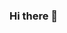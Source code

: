 ### Hi there 👋

<!--
**MarufHimalay/MarufHimalay** is a ✨ _special_ ✨ repository because its `README.md` (this file) appears on your GitHub profile.

Here are some ideas to get you started:

- 🔭 I’m currently working on my desk
- 🌱 I’m currently learning Everything 
- 👯 I’m looking to collaborate on making a tour de Himalaya
- 🤔 I’m looking for help to make another SpaceX
- 💬 Ask me about anything
- 📫 How to reach me: 
- <p align="center">
- <a href="https://www.linkedin.com/in/moinuddinmaruf/">
    <img src="https://www.vectorlogo.zone/logos/linkedin/linkedin-icon.svg" alt="Angel Santiago Jaime Zavala's LinkedIn Profile" height="30" width="30">
  </a>
  <a href="https://m-u-maruf1999.medium.com/">
    <img src="https://www.vectorlogo.zone/logos/medium/medium-tile.svg" alt="Angel Santiago Jaime Zavala's Medium Profile" height="30" width="30">
  </a>
  </a>
  <a href="https://m-u-maruf1999.medium.com/">
    <img src="https://www.vectorlogo.zone/logos/medium/medium-tile.svg" alt="Angel Santiago Jaime Zavala's Medium Profile" height="30" width="30">
  </a>
  <a href="https://www.facebook.com/maruf.moeen/">
    <img src="https://www.vectorlogo.zone/logos/medium/facebook.svg" alt="Angel Santiago Jaime Zavala's Medium Profile" height="30" width="30">
  </a>
  </p>
  <p align="center"><img src="https://profile-counter.glitch.me/{MarufHimalay}/count.svg" alt="MarufHimalay :: Visitor's Count" /></p>

<h4 align="center">Top langs :tongue:</h4>

<p align="center"><img src="https://github-readme-stats.vercel.app/api/top-langs/?username=MarufHimalay&langs_count=10&theme=tokyonight&layout=compact" alt="MarufHimalay :: Top Langs" /></p>
- ⚡ Fun fact: Love to post random things on Fb
-->
